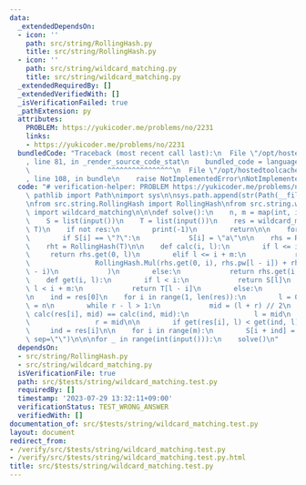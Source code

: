 ```yaml
---
data:
  _extendedDependsOn:
  - icon: ''
    path: src/string/RollingHash.py
    title: src/string/RollingHash.py
  - icon: ''
    path: src/string/wildcard_matching.py
    title: src/string/wildcard_matching.py
  _extendedRequiredBy: []
  _extendedVerifiedWith: []
  _isVerificationFailed: true
  _pathExtension: py
  attributes:
    PROBLEM: https://yukicoder.me/problems/no/2231
    links:
    - https://yukicoder.me/problems/no/2231
  bundledCode: "Traceback (most recent call last):\n  File \"/opt/hostedtoolcache/Python/3.11.4/x64/lib/python3.11/site-packages/onlinejudge_verify/documentation/build.py\"\
    , line 81, in _render_source_code_stat\n    bundled_code = language.bundle(\n\
    \                   ^^^^^^^^^^^^^^^^\n  File \"/opt/hostedtoolcache/Python/3.11.4/x64/lib/python3.11/site-packages/onlinejudge_verify/languages/python.py\"\
    , line 108, in bundle\n    raise NotImplementedError\nNotImplementedError\n"
  code: "# verification-helper: PROBLEM https://yukicoder.me/problems/no/2231\nfrom\
    \ pathlib import Path\nimport sys\n\nsys.path.append(str(Path(__file__).resolve().parent.parent.parent.parent))\n\
    \nfrom src.string.RollingHash import RollingHash\nfrom src.string.wildcard_matching\
    \ import wildcard_matching\n\n\ndef solve():\n    n, m = map(int, input().split())\n\
    \    S = list(input())\n    T = list(input())\n    res = wildcard_matching(S,\
    \ T)\n    if not res:\n        print(-1)\n        return\n\n    for i in range(n):\n\
    \        if S[i] == \"?\":\n            S[i] = \"a\"\n\n    rhs = RollingHash(S)\n\
    \    rht = RollingHash(T)\n\n    def calc(i, l):\n        if l <= i:\n       \
    \     return rhs.get(0, l)\n        elif l <= i + m:\n            return RollingHash.CalcMod(\n\
    \                RollingHash.Mul(rhs.get(0, i), rhs.pw[l - i]) + rht.get(0, l\
    \ - i)\n            )\n        else:\n            return rhs.get(i + m, l)\n\n\
    \    def get(i, l):\n        if l < i:\n            return S[l]\n        elif\
    \ l < i + m:\n            return T[l - i]\n        else:\n            return S[l]\n\
    \n    ind = res[0]\n    for i in range(1, len(res)):\n        l = 0\n        r\
    \ = n\n        while r - l > 1:\n            mid = (l + r) // 2\n            if\
    \ calc(res[i], mid) == calc(ind, mid):\n                l = mid\n            else:\n\
    \                r = mid\n\n        if get(res[i], l) < get(ind, l):\n       \
    \     ind = res[i]\n\n    for i in range(m):\n        S[i + ind] = T[i]\n    print(*S,\
    \ sep=\"\")\n\n\nfor _ in range(int(input())):\n    solve()\n"
  dependsOn:
  - src/string/RollingHash.py
  - src/string/wildcard_matching.py
  isVerificationFile: true
  path: src/$tests/string/wildcard_matching.test.py
  requiredBy: []
  timestamp: '2023-07-29 13:32:11+09:00'
  verificationStatus: TEST_WRONG_ANSWER
  verifiedWith: []
documentation_of: src/$tests/string/wildcard_matching.test.py
layout: document
redirect_from:
- /verify/src/$tests/string/wildcard_matching.test.py
- /verify/src/$tests/string/wildcard_matching.test.py.html
title: src/$tests/string/wildcard_matching.test.py
---
```

